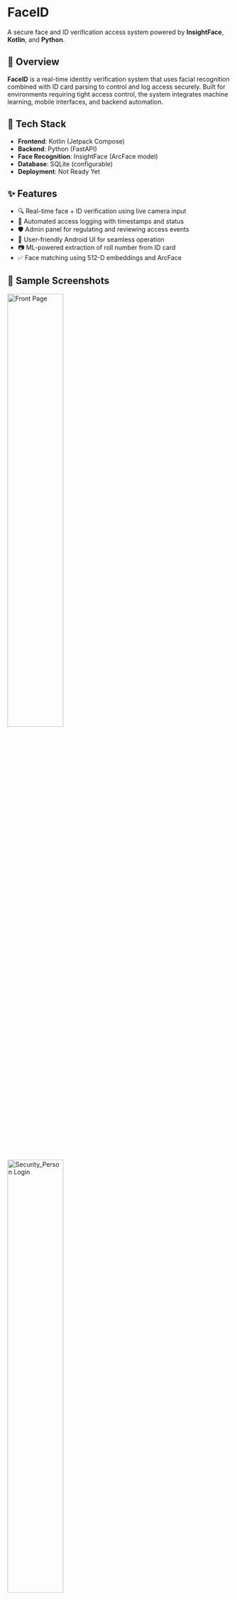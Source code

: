 # FaceID

A secure face and ID verification access system powered by **InsightFace**, **Kotlin**, and **Python**.

## 🚀 Overview

**FaceID** is a real-time identity verification system that uses facial recognition combined with ID card parsing to control and log access securely. Built for environments requiring tight access control, the system integrates machine learning, mobile interfaces, and backend automation.

## 🧠 Tech Stack

- **Frontend**: Kotlin (Jetpack Compose)
- **Backend**: Python (FastAPI)
- **Face Recognition**: InsightFace (ArcFace model)
- **Database**: SQLite (configurable)
- **Deployment**: Not Ready Yet

## ✨ Features

- 🔍 Real-time face + ID verification using live camera input
- 🧾 Automated access logging with timestamps and status
- 🛡️ Admin panel for regulating and reviewing access events
- 📱 User-friendly Android UI for seamless operation
- 📷 ML-powered extraction of roll number from ID card
- ✅ Face matching using 512-D embeddings and ArcFace

## 📸 Sample Screenshots

<img src="image.png" alt="Front Page" width="50%" />
<img src="image-1.png" alt="Security_Person Login" width="50%" />
<img src="image-2.png" alt="Security Dashboard" width="50%" />
<img src="image-3.png" alt="Camera Screen" width="50%" />
<img src="image-4.png" alt="Image Upload" width="50%" />
<img src="image-5.png" alt="Manual Rollno. Entry" width="50%" />
<img src="image-6.png" alt="Result Screen" width="50%" />
<img src="image-7.png" alt="Admin Login" width="50%" />
<img src="image-8.png" alt="Admin Dashboard" width="50%" />
<img src="image-9.png" alt="Security Person Management" width="50%" />
<img src="image-10.png" alt="Verification Record" width="50%" />

## 📂 Project Structure
<pre>
```
FaceID/
├── Create_Database/
    ├── Valid_User_Database/
    ├── NewClearDB.py
    ├── NewDBInsight.py
    └── NewStoreEmbedding.py
├── FaceID_Backend/                   # FastAPI server, ML models, database logic
    ├── app/
        ├── ml/
            ├── User.db
            ├── databaselog.txt
            ├── ml_init.py
            ├── ml_process.py
            └── ml_verify.py
        ├── __init__.py
        ├── auth.py
        ├── clear_record.py
        ├── database.py
        ├── main.py
        ├── models.py
        ├── record_logger.py
        ├── utils.py
        └── view_record.py
    ├── uploads/
        └── ...
    ├── faceid_users.db
    └── records.db
├── Google_Colab_File/
    ├── CALFW_Image_Dataset/
    ├── Final_Result/
    └── ...
├── frontend/                  # Jetpack Compose Android app
    └── ...
├── .gitignore
├── LICENSE
├── Project_Report.pdf
├── README.md
└── requirements.txt
```
</pre>

## 🛠️ Setup Instructions

### Backend

```bash
cd backend
python -m venv venv
source venv/bin/activate
pip install -r requirements.txt
uvicorn main:app --reload
```

### Frontend
First you need to change the IP address in built 
Then build APK and run on your device
For admin restricted is limited to changes in frontend so add your username and password in frontend itself

